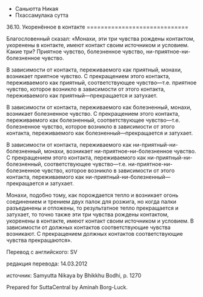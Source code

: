 









* Саньютта Никая
* Пхассамулака сутта


36\.10\. Укоренённое в контакте
\=\=\=\=\=\=\=\=\=\=\=\=\=\=\=\=\=\=\=\=\=\=\=\=\=\=\=\=\=



Благословенный сказал: «Монахи, эти три чувства рождены контактом, укоренены в контакте, имеют контакт своим источником и условием\. Какие три? Приятное чувство, болезненное чувство, ни\-приятное\-ни\-болезненное чувство\.


В зависимости от контакта, переживаемого как приятный, монахи, возникает приятное чувство\. С прекращением этого контакта, переживаемого как приятный, соответствующее чувство—т\.е\. приятное чувство, которое возникло в зависимости от этого контакта, переживаемого как приятный—прекращается и затухает\.


В зависимости от контакта, переживаемого как болезненный, монахи, возникает болезненное чувство\. С прекращением этого контакта, переживаемого как болезненный, соответствующее чувство—т\.е\. болезненное чувство, которое возникло в зависимости от этого контакта, переживаемого как болезненный—прекращается и затухает\.


В зависимости от контакта, переживаемого как ни\-приятный\-ни\-болезненный, монахи, возникает ни\-приятное\-ни\-болезненное чувство\. С прекращением этого контакта, переживаемого как ни\-приятный\-ни\-болезненный, соответствующее чувство—т\.е\. ни\-приятное\-ни\-болезненное чувство, которое возникло в зависимости от этого контакта, переживаемого как ни\-приятный\-ни\-болезненный—прекращается и затухает\.


Монахи, подобно тому, как порождается тепло и возникает огонь соединением и трением двух палок для розжига, но когда палки разъединены и отложены, то результатное тепло прекращается и затухает, то точно также эти три чувства рождены контактом, укоренены в контакте, имеют контакт своим источником и условием\. В зависимости от должных контактов соответствующие чувства возникают\. С прекращением должных контактов соответствующие чувства прекращаются»\.



Перевод с английского: SV


редакция перевода: 14\.03\.2012


источник: Samyutta Nikaya by Bhikkhu Bodhi, p\. 1270


Prepared for SuttaCentral by Aminah Borg\-Luck\.






